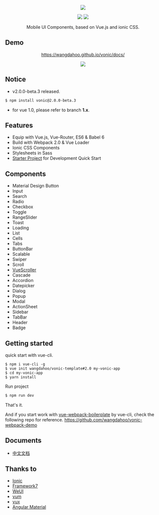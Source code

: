 <p align="center">
  <a href="https://wangdahoo.github.io/vonic/docs/">
    <img src="https://github.com/wangdahoo/vonic/raw/master/logo.png">
  </a>
</p>
<p align="center">
  <img src="https://img.shields.io/badge/version-%202.0.0%20beta.3%20-green.svg">
  <img src="https://img.shields.io/badge/vue-%202.1.8%20-green.svg">
</p>

<p align="center">Mobile UI Components, based on Vue.js and ionic CSS.</p>

## Demo
<p align="center">
  <a href="https://wangdahoo.github.io/vonic/docs/">https://wangdahoo.github.io/vonic/docs/</a>
</p>
<p align="center">
  <img src="https://github.com/wangdahoo/vonic/raw/master/qrcode.png">
</p>

## Notice
- v2.0.0-beta.3 released.

```bash
$ npm install vonic@2.0.0-beta.3
```

- for vue 1.0, please refer to branch **1.x**.

## Features
- Equip with Vue.js, Vue-Router, ES6 & Babel 6
- Build with Webpack 2.0 & Vue Loader
- Ionic CSS Components
- Stylesheets in Sass
- [Starter Project](https://github.com/wangdahoo/vonic-template#2.0) for Development Quick Start

## Components
- Material Design Button
- Input
- Search
- Radio
- Checkbox
- Toggle
- RangeSlider
- Toast
- Loading
- List
- Cells
- Tabs
- ButtonBar
- Scalable
- Swiper
- Scroll
- [VueScroller](https://github.com/wangdahoo/vue-scroller)
- Cascade
- Accordion
- Datepicker
- Dialog
- Popup
- Modal
- ActionSheet
- Sidebar
- TabBar
- Header
- Badge

## Getting started

quick start with vue-cli.
```
$ npm i vue-cli -g
$ vue init wangdahoo/vonic-template#2.0 my-vonic-app
$ cd my-vonic-app
$ yarn install
```

Run project
```bash
$ npm run dev
```

That's it.

And if you start work with [vue-webpack-boilerplate](https://github.com/vuejs-templates/webpack) by vue-cli, check the following repo for reference.
https://github.com/wangdahoo/vonic-webpack-demo

## Documents
<!-- - [English](https://wangdahoo.github.io/vonic-doc/v1/en/)-->
- [中文文档](https://wangdahoo.github.io/vonic-doc/zh-CN/)

## Thanks to
- [Ionic](http://ionicframework.com/)
- [Framework7](http://framework7.io/)
- [WeUI](https://weui.io/)
- [vum](http://getvum.com/)
- [vux](https://github.com/airyland/vux)
- [Angular Material](https://material.angularjs.org/)
